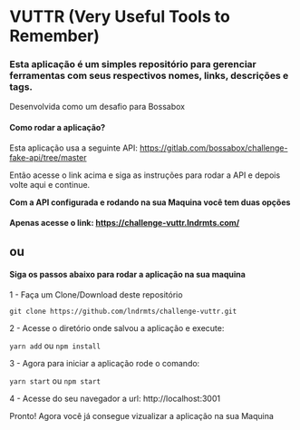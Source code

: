 # VUTTR (Very Useful Tools to Remember)

### Esta aplicação é um simples repositório para gerenciar ferramentas com seus respectivos nomes, links, descrições e tags.

Desenvolvida como um desafio para Bossabox

#### Como rodar a aplicação?

Esta aplicação usa a seguinte API: https://gitlab.com/bossabox/challenge-fake-api/tree/master

Então acesse o link acima e siga as instruções para rodar a API e depois volte aqui e continue.

**Com a API configurada e rodando na sua Maquina você tem duas opções**

#### Apenas acesse o link: https://challenge-vuttr.lndrmts.com/

## ou

#### Siga os passos abaixo para rodar a aplicação na sua maquina

1 - Faça um Clone/Download deste repositório

`git clone https://github.com/lndrmts/challenge-vuttr.git`

2 - Acesse o diretório onde salvou a aplicação e execute:

`yarn add` ou `npm install`

3 - Agora para iniciar a aplicação rode o comando:

`yarn start` ou `npm start`

4 - Acesse do seu navegador a url: http://localhost:3001

Pronto! Agora você já consegue vizualizar a aplicação na sua Maquina
